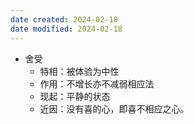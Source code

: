 ```yaml
---
date created: 2024-02-18
date modified: 2024-02-18
---
```

- 舍受
    - 特相：被体验为中性    
    - 作用：不增长亦不减弱相应法    
    - 现起：平静的状态
    - 近因：没有喜的心，即喜不相应之心。
